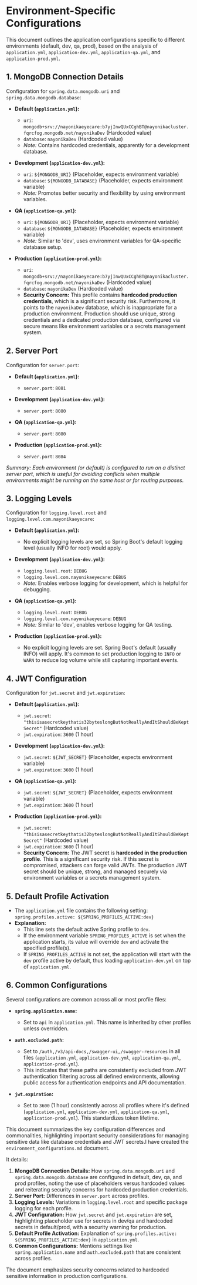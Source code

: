 # Environment-Specific Configurations

This document outlines the application configurations specific to different environments (default, dev, qa, prod), based on the analysis of `application.yml`, `application-dev.yml`, `application-qa.yml`, and `application-prod.yml`.

## 1. MongoDB Connection Details

Configuration for `spring.data.mongodb.uri` and `spring.data.mongodb.database`:

-   **Default (`application.yml`):**
    *   `uri`: `mongodb+srv://nayonikaeyecare:b7yjInwQUxCCghBT@nayonikacluster.fqrcfog.mongodb.net/nayonikaDev` (Hardcoded value)
    *   `database`: `nayonikaDev` (Hardcoded value)
    *   *Note:* Contains hardcoded credentials, apparently for a development database.

-   **Development (`application-dev.yml`):**
    *   `uri`: `${MONGODB_URI}` (Placeholder, expects environment variable)
    *   `database`: `${MONGODB_DATABASE}` (Placeholder, expects environment variable)
    *   *Note:* Promotes better security and flexibility by using environment variables.

-   **QA (`application-qa.yml`):**
    *   `uri`: `${MONGODB_URI}` (Placeholder, expects environment variable)
    *   `database`: `${MONGODB_DATABASE}` (Placeholder, expects environment variable)
    *   *Note:* Similar to 'dev', uses environment variables for QA-specific database setup.

-   **Production (`application-prod.yml`):**
    *   `uri`: `mongodb+srv://nayonikaeyecare:b7yjInwQUxCCghBT@nayonikacluster.fqrcfog.mongodb.net/nayonikaDev` (Hardcoded value)
    *   `database`: `nayonikaDev` (Hardcoded value)
    *   **Security Concern:** This profile contains **hardcoded production credentials**, which is a significant security risk. Furthermore, it points to the `nayonikaDev` database, which is inappropriate for a production environment. Production should use unique, strong credentials and a dedicated production database, configured via secure means like environment variables or a secrets management system.

## 2. Server Port

Configuration for `server.port`:

-   **Default (`application.yml`):**
    *   `server.port`: `8081`

-   **Development (`application-dev.yml`):**
    *   `server.port`: `8080`

-   **QA (`application-qa.yml`):**
    *   `server.port`: `8080`

-   **Production (`application-prod.yml`):**
    *   `server.port`: `8084`

*Summary: Each environment (or default) is configured to run on a distinct server port, which is useful for avoiding conflicts when multiple environments might be running on the same host or for routing purposes.*

## 3. Logging Levels

Configuration for `logging.level.root` and `logging.level.com.nayonikaeyecare`:

-   **Default (`application.yml`):**
    *   No explicit logging levels are set, so Spring Boot's default logging level (usually INFO for root) would apply.

-   **Development (`application-dev.yml`):**
    *   `logging.level.root`: `DEBUG`
    *   `logging.level.com.nayonikaeyecare`: `DEBUG`
    *   *Note:* Enables verbose logging for development, which is helpful for debugging.

-   **QA (`application-qa.yml`):**
    *   `logging.level.root`: `DEBUG`
    *   `logging.level.com.nayonikaeyecare`: `DEBUG`
    *   *Note:* Similar to 'dev', enables verbose logging for QA testing.

-   **Production (`application-prod.yml`):**
    *   No explicit logging levels are set. Spring Boot's default (usually INFO) will apply. It's common to set production logging to `INFO` or `WARN` to reduce log volume while still capturing important events.

## 4. JWT Configuration

Configuration for `jwt.secret` and `jwt.expiration`:

-   **Default (`application.yml`):**
    *   `jwt.secret`: `"thisisasecretkeythatis32byteslongButNotReallyAndItShouldBeKeptSecret"` (Hardcoded value)
    *   `jwt.expiration`: `3600` (1 hour)

-   **Development (`application-dev.yml`):**
    *   `jwt.secret`: `${JWT_SECRET}` (Placeholder, expects environment variable)
    *   `jwt.expiration`: `3600` (1 hour)

-   **QA (`application-qa.yml`):**
    *   `jwt.secret`: `${JWT_SECRET}` (Placeholder, expects environment variable)
    *   `jwt.expiration`: `3600` (1 hour)

-   **Production (`application-prod.yml`):**
    *   `jwt.secret`: `"thisisasecretkeythatis32byteslongButNotReallyAndItShouldBeKeptSecret"` (Hardcoded value)
    *   `jwt.expiration`: `3600` (1 hour)
    *   **Security Concern:** The JWT secret is **hardcoded in the production profile**. This is a significant security risk. If this secret is compromised, attackers can forge valid JWTs. The production JWT secret should be unique, strong, and managed securely via environment variables or a secrets management system.

## 5. Default Profile Activation

-   The `application.yml` file contains the following setting:
    `spring.profiles.active: ${SPRING_PROFILES_ACTIVE:dev}`
-   **Explanation:**
    *   This line sets the default active Spring profile to `dev`.
    *   If the environment variable `SPRING_PROFILES_ACTIVE` is set when the application starts, its value will override `dev` and activate the specified profile(s).
    *   If `SPRING_PROFILES_ACTIVE` is not set, the application will start with the `dev` profile active by default, thus loading `application-dev.yml` on top of `application.yml`.

## 6. Common Configurations

Several configurations are common across all or most profile files:

-   **`spring.application.name`:**
    *   Set to `api` in `application.yml`. This name is inherited by other profiles unless overridden.

-   **`auth.excluded.path`:**
    *   Set to `/auth,/v3/api-docs,/swagger-ui,/swagger-resources` in all files (`application.yml`, `application-dev.yml`, `application-qa.yml`, `application-prod.yml`).
    *   This indicates that these paths are consistently excluded from JWT authentication filtering across all defined environments, allowing public access for authentication endpoints and API documentation.

-   **`jwt.expiration`:**
    *   Set to `3600` (1 hour) consistently across all profiles where it's defined (`application.yml`, `application-dev.yml`, `application-qa.yml`, `application-prod.yml`). This standardizes token lifetime.

This document summarizes the key configuration differences and commonalities, highlighting important security considerations for managing sensitive data like database credentials and JWT secrets.I have created the `environment_configurations.md` document.

It details:
1.  **MongoDB Connection Details:** How `spring.data.mongodb.uri` and `spring.data.mongodb.database` are configured in default, dev, qa, and prod profiles, noting the use of placeholders versus hardcoded values and reiterating security concerns for hardcoded production credentials.
2.  **Server Port:** Differences in `server.port` across profiles.
3.  **Logging Levels:** Variations in `logging.level.root` and specific package logging for each profile.
4.  **JWT Configuration:** How `jwt.secret` and `jwt.expiration` are set, highlighting placeholder use for secrets in dev/qa and hardcoded secrets in default/prod, with a security warning for production.
5.  **Default Profile Activation:** Explanation of `spring.profiles.active: ${SPRING_PROFILES_ACTIVE:dev}` in `application.yml`.
6.  **Common Configurations:** Mentions settings like `spring.application.name` and `auth.excluded.path` that are consistent across profiles.

The document emphasizes security concerns related to hardcoded sensitive information in production configurations.
